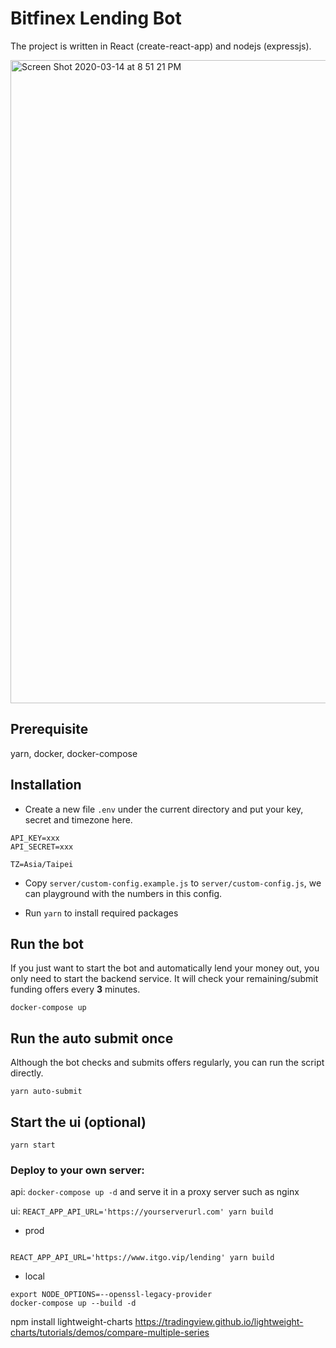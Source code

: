 # Bitfinex Lending Bot
The project is written in React (create-react-app) and nodejs (expressjs).

<img width="1029" alt="Screen Shot 2020-03-14 at 8 51 21 PM" src="https://user-images.githubusercontent.com/3991678/76682282-affb4000-6635-11ea-9f79-f485e31e69e2.png">


## Prerequisite
yarn, docker, docker-compose

## Installation
- Create a new file `.env` under the current directory and put your key, secret and timezone here.
```
API_KEY=xxx
API_SECRET=xxx

TZ=Asia/Taipei
```

- Copy `server/custom-config.example.js` to `server/custom-config.js`, we can playground with the numbers in this config.

- Run `yarn` to install required packages

## Run the bot
If you just want to start the bot and automatically lend your money out, you only need to start the backend service.
It will check your remaining/submit funding offers every <b>3</b> minutes.

```
docker-compose up 
```

## Run the auto submit once
Although the bot checks and submits offers regularly, you can run the script directly.

```
yarn auto-submit
```

## Start the ui (optional)

```
yarn start
```

### Deploy to your own server:

api: `docker-compose up -d` and serve it in a proxy server such as nginx

ui:  `REACT_APP_API_URL='https://yourserverurl.com' yarn build`

* prod
```

REACT_APP_API_URL='https://www.itgo.vip/lending' yarn build
```

* local
```
export NODE_OPTIONS=--openssl-legacy-provider
docker-compose up --build -d   
```

npm install lightweight-charts
https://tradingview.github.io/lightweight-charts/tutorials/demos/compare-multiple-series